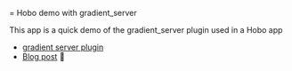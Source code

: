 = Hobo demo with gradient_server

This app is a quick demo of the gradient_server plugin used in a Hobo app

 - [gradient server plugin](http://github.com/tablatom/gradient_server)
 - [Blog post](http://hobocentral.net/blog/2009/06/23/super-easy-cross-browser-gradient-backgrounds/)

